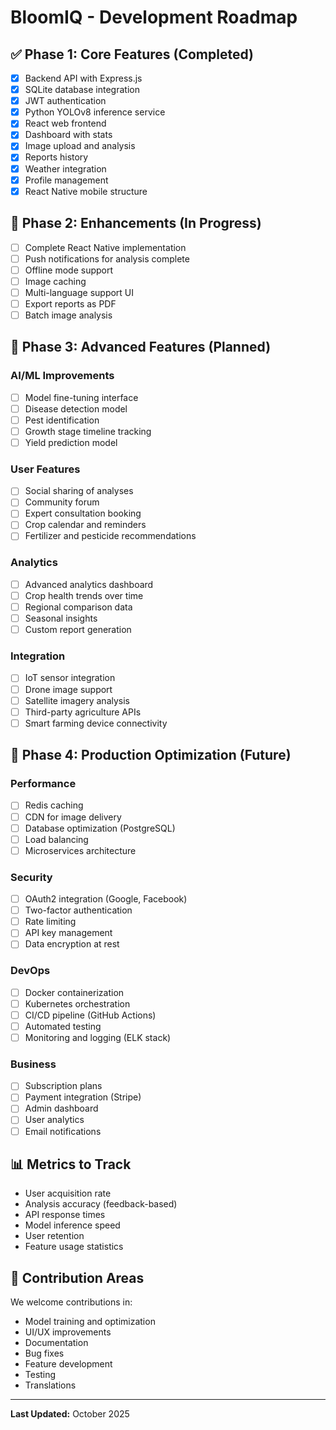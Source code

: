 # BloomIQ - Development Roadmap

## ✅ Phase 1: Core Features (Completed)

- [x] Backend API with Express.js
- [x] SQLite database integration
- [x] JWT authentication
- [x] Python YOLOv8 inference service
- [x] React web frontend
- [x] Dashboard with stats
- [x] Image upload and analysis
- [x] Reports history
- [x] Weather integration
- [x] Profile management
- [x] React Native mobile structure

## 🚧 Phase 2: Enhancements (In Progress)

- [ ] Complete React Native implementation
- [ ] Push notifications for analysis complete
- [ ] Offline mode support
- [ ] Image caching
- [ ] Multi-language support UI
- [ ] Export reports as PDF
- [ ] Batch image analysis

## 🔮 Phase 3: Advanced Features (Planned)

### AI/ML Improvements
- [ ] Model fine-tuning interface
- [ ] Disease detection model
- [ ] Pest identification
- [ ] Growth stage timeline tracking
- [ ] Yield prediction model

### User Features
- [ ] Social sharing of analyses
- [ ] Community forum
- [ ] Expert consultation booking
- [ ] Crop calendar and reminders
- [ ] Fertilizer and pesticide recommendations

### Analytics
- [ ] Advanced analytics dashboard
- [ ] Crop health trends over time
- [ ] Regional comparison data
- [ ] Seasonal insights
- [ ] Custom report generation

### Integration
- [ ] IoT sensor integration
- [ ] Drone image support
- [ ] Satellite imagery analysis
- [ ] Third-party agriculture APIs
- [ ] Smart farming device connectivity

## 🎯 Phase 4: Production Optimization (Future)

### Performance
- [ ] Redis caching
- [ ] CDN for image delivery
- [ ] Database optimization (PostgreSQL)
- [ ] Load balancing
- [ ] Microservices architecture

### Security
- [ ] OAuth2 integration (Google, Facebook)
- [ ] Two-factor authentication
- [ ] Rate limiting
- [ ] API key management
- [ ] Data encryption at rest

### DevOps
- [ ] Docker containerization
- [ ] Kubernetes orchestration
- [ ] CI/CD pipeline (GitHub Actions)
- [ ] Automated testing
- [ ] Monitoring and logging (ELK stack)

### Business
- [ ] Subscription plans
- [ ] Payment integration (Stripe)
- [ ] Admin dashboard
- [ ] User analytics
- [ ] Email notifications

## 📊 Metrics to Track

- User acquisition rate
- Analysis accuracy (feedback-based)
- API response times
- Model inference speed
- User retention
- Feature usage statistics

## 🤝 Contribution Areas

We welcome contributions in:
- Model training and optimization
- UI/UX improvements
- Documentation
- Bug fixes
- Feature development
- Testing
- Translations

---

**Last Updated:** October 2025
